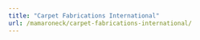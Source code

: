 ```yaml
---
title: "Carpet Fabrications International"
url: /mamaroneck/carpet-fabrications-international/
---
```

